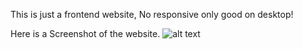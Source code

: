 This is just a frontend website, No responsive only good on desktop!

Here is a Screenshot of the website.
![alt text]([http://url/to/img.png](https://github.com/XERO47/cocal-cola-landing-website/blob/0be0ff75a5b5457137d24ea7d9fd7beaa7152ebe/website_ss.PNG)https://github.com/XERO47/cocal-cola-landing-website/blob/0be0ff75a5b5457137d24ea7d9fd7beaa7152ebe/website_ss.PNG)


